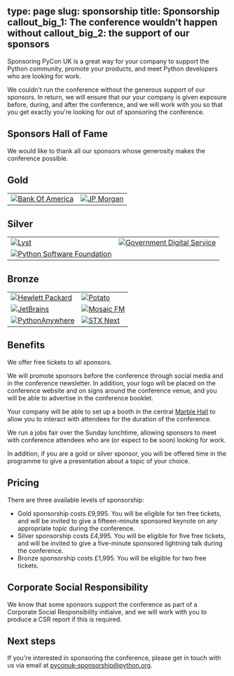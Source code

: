 type: page
slug: sponsorship
title: Sponsorship
callout_big_1: The conference wouldn’t happen without
callout_big_2: the support of our sponsors
---

Sponsoring PyCon UK is a great way for your company to support the Python
community, promote your products, and meet Python developers who are looking
for work.

We couldn't run the conference without the generous support of our sponsors.
In return, we will ensure that our your company is given exposure before,
during, and after the conference, and we will work with you so that you get
exactly you're looking for out of sponsoring the conference.

## Sponsors Hall of Fame

<!--- sponsorinsert.py --->
We would like to thank all our sponsors whose generosity makes the conference possible.

## Gold

<table><tr><td>
                      <a href="http://www.bankofamerica.com">
                      <img src="/img/logos/baml.gif" alt="Bank Of America">
                      </a>
                      </td><td>
                      <a href="http://www.jpmorgan.com">
                      <img src="/img/logos/jpmc_logo.png" alt="JP Morgan">
                      </a>
                      </td></tr></table>

## Silver

<table><tr><td>
                      <a href="http://www.lyst.com">
                      <img src="/img/logos/lyst.png" alt="Lyst">
                      </a>
                      </td><td>
                      <a href="https://gds.blog.gov.uk/">
                      <img src="/img/logos/gds.png" alt="Government Digital Service">
                      </a>
                      </td></tr><tr><td>
                      <a href="https://www.python.org/psf/">
                      <img src="/img/logos/psf-logo.png" alt="Python Software Foundation">
                      </a>
                      </td></tr></table>

## Bronze

<table><tr><td>
                      <a href="https://www.hpe.com">
                      <img src="/img/logos/hpe.png" alt="Hewlett Packard">
                      </a>
                      </td><td>
                      <a href="http://www.potatolondon.com">
                      <img src="/img/logos/potatoLogo.png" alt="Potato">
                      </a>
                      </td></tr><tr><td>
                      <a href="http://www.jetbrains.com">
                      <img src="/img/logos/logo_jetbrains.png" alt="JetBrains">
                      </a>
                      </td><td>
                      <a href="http://www.mosaicfm.com">
                      <img src="/img/logos/mosaicfm.png" alt="Mosaic FM">
                      </a>
                      </td></tr><tr><td>
                      <a href="http://www.pythonanywhere.com">
                      <img src="/img/logos/pythonanywherelogo-234x35.png" alt="PythonAnywhere">
                      </a>
                      </td><td>
                      <a href="www.stxnext.pl">
                      <img src="/img/logos/stxnext.png" alt="STX Next">
                      </a>
                      </td></tr></table>

<!--- sponsorinsert.py --->

## Benefits

We offer free tickets to all sponsors.

We will promote sponsors before the conference through social media and in the
conference newsletter.  In addition, your logo will be placed on the conference
website and on signs around the conference venue, and you will be able to
advertise in the conference booklet.

Your company will be able to set up a booth in the central [Marble
Hall](http://www.cardiffcityhall.com/rooms/marble-hall) to allow you to
interact with attendees for the duration of the conference.

We run a jobs fair over the Sunday lunchtime, allowing sponsors to meet with
conference attendees who are (or expect to be soon) looking for work.

In addition, if you are a gold or silver sponsor, you will be offered time in
the programme to give a presentation about a topic of your choice.


## Pricing

There are three available levels of sponsorship:

* Gold sponsorship costs £9,995.  You will be eligible for ten free tickets,
  and will be invited to give a fifteen-minute sponsored keynote on any
  appropriate topic during the conference.
* Silver sponsorship costs £4,995.  You will be eligible for five free tickets,
  and will be invited to give a five-minute sponsored lightning talk during the
  conference.
* Bronze sponsorship costs £1,995.  You will be eligible for two free tickets.


## Corporate Social Responsibility

We know that some sponsors support the conference as part of a Corporate Social
Responsibility initiaive, and we will work with you to produce a CSR report if
this is required.


## Next steps

If you're interested in sponsoring the conference, please get in touch with us
via email at pyconuk-sponsorship@python.org.
